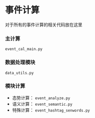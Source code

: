 # 事件计算
对于所有的事件计算的相关代码放在这里

### 主计算
`event_cal_main.py`

### 数据处理模块
`data_utils.py`

### 模块计算
+ 态势计算： `event_analyze.py`
+ 语义计算： `event_semantic.py`
+ 特殊计算： `event_hashtag_senwords.py`